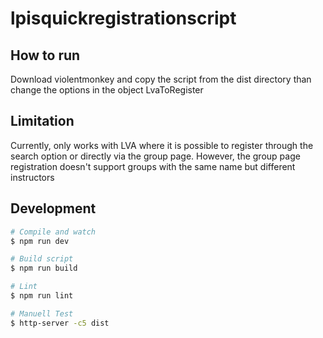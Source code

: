 # lpisquickregistrationscript

## How to run

Download violentmonkey and copy the script from the dist directory than change the options in the object LvaToRegister


## Limitation

Currently, only works with LVA where it is possible to register through the search option or directly via the group page.
However, the group page registration doesn't support groups with the same name but different instructors

## Development

``` sh
# Compile and watch
$ npm run dev

# Build script
$ npm run build

# Lint
$ npm run lint

# Manuell Test
$ http-server -c5 dist
```
